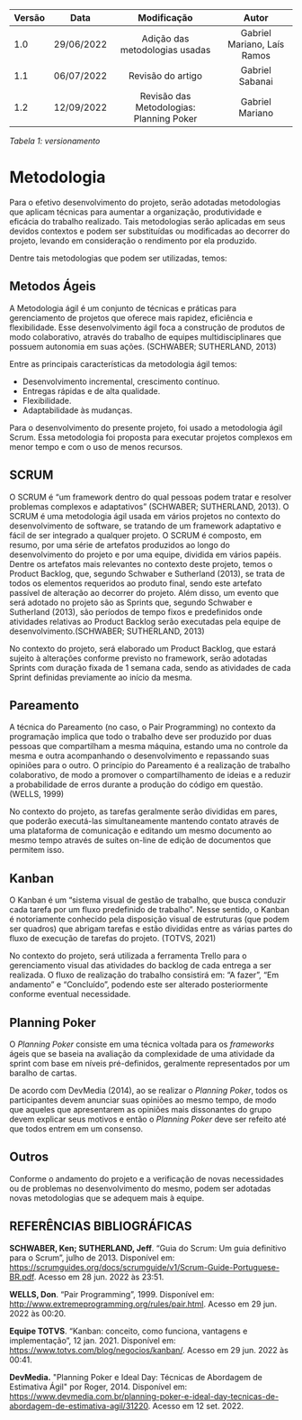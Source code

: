 | Versão | Data  |   Modificação   |             Autor              |
| ------ | ----- | :-------------: | :----------------------------: |
| 1.0    | 29/06/2022 | Adição das metodologias usadas | Gabriel Mariano, Laís Ramos |
| 1.1    | 06/07/2022 | Revisão do artigo | Gabriel Sabanai |
| 1.2    | 12/09/2022 | Revisão das Metodologias: Planning Poker | Gabriel Mariano |

*Tabela 1: versionamento*

# Metodologia

Para o efetivo desenvolvimento do projeto, serão adotadas metodologias que aplicam técnicas para aumentar a organização, produtividade e eficácia do trabalho realizado. Tais metodologias serão aplicadas em seus devidos contextos e podem ser substituídas ou modificadas ao decorrer do projeto, levando em consideração o rendimento por ela produzido.
	
Dentre tais metodologias que podem ser utilizadas, temos:

## Metodos Ágeis
A Metodologia ágil é um conjunto de técnicas e práticas para gerenciamento de projetos que oferece mais rapidez, eficiência e flexibilidade. Esse desenvolvimento ágil foca a construção de produtos de modo colaborativo, através do trabalho de equipes multidisciplinares que possuem autonomia em suas ações. (SCHWABER; SUTHERLAND, 2013)

Entre as principais características da metodologia ágil temos:

* Desenvolvimento incremental, crescimento contínuo.
* Entregas rápidas e de alta qualidade.
* Flexibilidade.
* Adaptabilidade às mudanças.

Para o desenvolvimento do presente projeto, foi usado a metodologia ágil Scrum. Essa metodologia foi proposta para executar projetos complexos em menor tempo e com o uso de menos recursos.

## SCRUM

O SCRUM é “um framework dentro do qual pessoas podem tratar e resolver problemas complexos e adaptativos” (SCHWABER; SUTHERLAND, 2013). O SCRUM é uma metodologia ágil usada em vários projetos no contexto do desenvolvimento de software, se tratando de um framework adaptativo e fácil de ser integrado a qualquer projeto. O SCRUM é composto, em resumo, por uma série de artefatos produzidos ao longo do desenvolvimento do projeto e por uma equipe, dividida em vários papéis. Dentre os artefatos mais relevantes no contexto deste projeto, temos o Product Backlog, que, segundo Schwaber e Sutherland (2013), se trata de todos os elementos requeridos ao produto final, sendo este artefato passível de alteração ao decorrer do projeto. Além disso, um evento que será adotado no projeto são as Sprints que, segundo Schwaber e Sutherland (2013), são períodos de tempo fixos e predefinidos onde atividades relativas ao Product Backlog serão executadas pela equipe de desenvolvimento.(SCHWABER; SUTHERLAND, 2013)

No contexto do projeto, será elaborado um Product Backlog, que estará sujeito à alterações conforme previsto no framework, serão adotadas Sprints com duração fixada de 1 semana cada, sendo as atividades de cada Sprint definidas previamente ao início da mesma.

## Pareamento

A técnica do Pareamento (no caso, o Pair Programming) no contexto da programação implica que todo o trabalho deve ser produzido por duas pessoas que compartilham a mesma máquina, estando uma no controle da mesma e outra acompanhando o desenvolvimento e repassando suas opiniões para o outro. O princípio do Pareamento é a realização de trabalho colaborativo, de modo a promover o compartilhamento de ideias e a reduzir a probabilidade de erros durante a produção do código em questão. (WELLS, 1999)

No contexto do projeto, as tarefas geralmente serão divididas em pares, que poderão executá-las simultaneamente mantendo contato através de uma plataforma de comunicação e editando um mesmo documento ao mesmo tempo através de suítes on-line de edição de documentos que permitem isso.

## Kanban
O Kanban é um “sistema visual de gestão de trabalho, que busca conduzir cada tarefa por um fluxo predefinido de trabalho”. Nesse sentido, o Kanban é notoriamente conhecido pela disposição visual de estruturas (que podem ser quadros) que abrigam tarefas e estão divididas entre as várias partes do fluxo de execução de tarefas do projeto. (TOTVS, 2021)

No contexto do projeto, será utilizada a ferramenta Trello para o gerenciamento visual das atividades do backlog de cada entrega a ser realizada. O fluxo de realização do trabalho consistirá em: “A fazer”, “Em andamento” e “Concluído”, podendo este ser alterado posteriormente conforme eventual necessidade.

## Planning Poker

O _Planning Poker_ consiste em uma técnica voltada para os _frameworks_ ágeis que se baseia na avaliação da complexidade de uma atividade da sprint com base em níveis pré-definidos, geralmente representados por um baralho de cartas.

De acordo com DevMedia (2014), ao se realizar o _Planning Poker_, todos os participantes devem anunciar suas opiniões ao mesmo tempo, de modo que aqueles que apresentarem as opiniões mais dissonantes do grupo devem explicar seus motivos e então o _Planning Poker_ deve ser refeito até que todos entrem em um consenso.

## Outros
Conforme o andamento do projeto e a verificação de novas necessidades ou de problemas no desenvolvimento do mesmo, podem ser adotadas novas metodologias que se adequem mais à equipe.


## REFERÊNCIAS BIBLIOGRÁFICAS

**SCHWABER, Ken; SUTHERLAND, Jeff**. “Guia do Scrum: Um guia definitivo para o Scrum”, julho de 2013. Disponível em: <https://scrumguides.org/docs/scrumguide/v1/Scrum-Guide-Portuguese-BR.pdf>. Acesso em 28 jun. 2022 às 23:51. 

**WELLS, Don**. “Pair Programming”, 1999. Disponível em: <http://www.extremeprogramming.org/rules/pair.html>. Acesso em 29 jun. 2022 às 00:20.

**Equipe TOTVS**. “Kanban: conceito, como funciona, vantagens e implementação”, 12 jan. 2021. Disponível em: <https://www.totvs.com/blog/negocios/kanban/>. Acesso em 29 jun. 2022 às 00:41.

**DevMedia.** "Planning Poker e Ideal Day: Técnicas de Abordagem de Estimativa Ágil" por Roger, 2014. Disponível em: <https://www.devmedia.com.br/planning-poker-e-ideal-day-tecnicas-de-abordagem-de-estimativa-agil/31220>. Acesso em 12 set. 2022.
